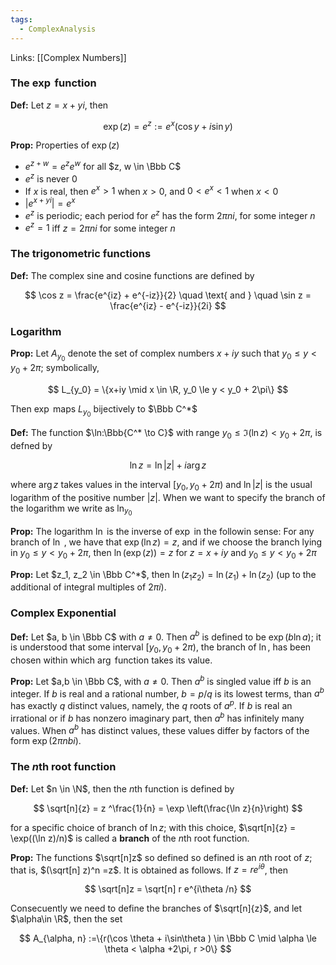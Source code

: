 ```yaml
---
tags:
  - ComplexAnalysis
---
```

Links: [[Complex Numbers]]
### The $\exp$ function

********Def:******** Let $z = x+yi$, then

$$ \exp(z)=e^z := e^x(\cos y + i \sin y) $$

******************Prop:****************** Properties of $\exp(z)$

- $e^{z+w} = e^z e^w$ for all $z, w \in \Bbb C$
- $e^z$ is never $0$
- If $x$ is real, then $e^x >1$ when $x>0$, and $0< e^x<1$ when $x<0$
- $|e^{x+yi}|= e^x$
- $e^z$ is periodic; each period for $e^z$ has the form $2\pi ni$, for some integer $n$
- $e^z =1$ iff $z = 2\pi ni$ for some integer $n$

### The trigonometric functions

**********Def:********** The complex sine and cosine functions are defined by

$$ \cos z = \frac{e^{iz} + e^{-iz}}{2} \quad \text{ and } \quad \sin z = \frac{e^{iz} - e^{-iz}}{2i} $$

### Logarithm

********Prop:******** Let $A_{y_0}$ denote the set of complex numbers $x+iy$ such that $y_0\le y < y_0+2\pi$; symbolically,

$$ L_{y_0} = \{x+iy \mid x \in \R, y_0 \le y < y_0 + 2\pi\} $$

Then $\exp$ maps $L_{y_0}$ bijectively to $\Bbb C^*$

******************Def:****************** The function $\ln:\Bbb{C^* \to C}$ with range $y_0 \le \Im(\ln z) < y_0 + 2\pi$, is defned by

$$ \ln z = \ln |z| +i \arg z $$

where $\arg z$ takes values in the interval $[y_0, y_0+2\pi)$ and $\ln|z|$ is the usual logarithm of the positive number $|z|$. When we want to specify the branch of the logarithm we write as $\ln_{y_0}$

**********Prop:********** The logarithm $\ln$ is the inverse of $\exp$ in the followin sense: For any branch of $\ln$ , we have that $\exp(\ln z)=z$, and if we choose the branch lying in $y_0 \le y < y_0+2\pi$, then $\ln(\exp(z)) = z$ for $z = x+iy$ and $y_0 \le y < y_0+2\pi$

****Prop:**** Let $z_1, z_2 \in \Bbb C^*$, then $\ln(z_1 z_2) = \ln (z_1)+\ln(z_2)$ (up to the additional of integral multiples of $2\pi i$).

### Complex Exponential

**************Def:************** Let $a, b \in \Bbb C$ with $a \ne 0$. Then $a^b$ is defined to be $\exp(b\ln a)$; it is understood that some interval $[y_0, y_0 +2\pi)$, the branch of $\ln$, has been chosen within which $\arg$ function takes its value.

********Prop:******** Let $a,b \in \Bbb C$, with $a\ne 0$. Then $a^b$ is singled value iff $b$ is an integer. If $b$ is real and a rational number, $b = p/q$ is its lowest terms, than $a^b$ has exactly $q$ distinct values, namely, the $q$ roots of $a^p$. If $b$ is real an irrational or if $b$ has nonzero imaginary part, then $a^b$ has infinitely many values. When $a^b$ has distinct values, these values differ by factors of the form $\exp(2\pi nbi)$.

### The $n$th root function

**********Def:********** Let $n \in \N$, then the $n$th function is defined by

$$ \sqrt[n]{z} = z ^\frac{1}{n} = \exp \left(\frac{\ln z}{n}\right) $$

for a specific choice of branch of $\ln z$; with this choice, $\sqrt[n]{z} = \exp((\ln z)/n)$ is called a ****branch**** of the $n$th root function.

********************Prop:******************** The functions $\sqrt[n]z$ so defined so defined is an $n$th root of $z$; that is, $(\sqrt[n] z)^n =z$. It is obtained as follows. If $z = re^{i\theta}$, then

$$ \sqrt[n]z = \sqrt[n] r e^{i\theta /n} $$

Consecuently we need to define the branches of $\sqrt[n]{z}$, and let $\alpha\in \R$, then the set

$$ A_{\alpha, n} :=\{r(\cos \theta + i\sin\theta ) \in \Bbb C \mid \alpha \le \theta < \alpha +2\pi, r >0\} $$